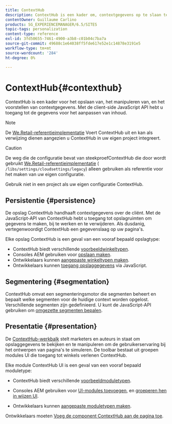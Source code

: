 ```yaml
---
title: ContextHub
description: ContextHub is een kader om, contextgegevens op te slaan te manipuleren en voor te stellen
contentOwner: Guillaume Carlino
products: SG_EXPERIENCEMANAGER/6.5/SITES
topic-tags: personalization
content-type: reference
exl-id: 3fd50655-7461-4900-a3b8-c01b04c7ba7a
source-git-commit: 49688c1e64038ff5fde617e52e1c14878e3191e5
workflow-type: tm+mt
source-wordcount: '284'
ht-degree: 0%

---
```


# ContextHub{#contexthub}

ContextHub is een kader voor het opslaan van, het manipuleren van, en het voorstellen van contextgegevens. Met de client-side JavaScript API hebt u toegang tot de gegevens voor het aanpassen van inhoud.

>[!NOTE]
>
>De [We.Retail-referentieimplementatie](/help/sites-developing/we-retail.md) Voert ContextHub uit en kan als verwijzing dienen aangezien u ContextHub in uw eigen project integreert.

>[!CAUTION]
>
>De weg die de configuratie bevat van steekproefContextHub die door wordt gebruikt [We.Retail-referentieimplementatie](/help/sites-developing/we-retail.md) ( `/libs/settings/cloudsettings/legacy`) alleen gebruiken als referentie voor het maken van uw eigen configuratie.
>
>Gebruik niet in een project als uw eigen configuratie ContextHub.

## Persistentie {#persistence}

De opslag ContextHub handhaaft contextgegevens over de cliënt. Met de JavaScript-API van ContextHub hebt u toegang tot opslagruimten om gegevens te maken, bij te werken en te verwijderen. Als dusdanig, vertegenwoordigt ContextHub een gegevenslaag op uw pagina&#39;s.

Elke opslag ContextHub is een geval van een vooraf bepaald opslagtype:

* ContextHub biedt verschillende [voorbeeldwinkeltypen](/help/sites-developing/ch-samplestores.md).
* Consoles AEM gebruiken voor [opslaan maken](ch-configuring.md#creating-a-contexthub-store).
* Ontwikkelaars kunnen [aangepaste winkeltypen maken](/help/sites-developing/ch-extend.md#creating-custom-store-candidates).
* Ontwikkelaars kunnen [toegang opslaggegevens](/help/sites-developing/ch-adding.md#interacting-with-contexthub-stores) via JavaScript.

## Segmentering {#segmentation}

ContextHub omvat een segmenteringsmotor die segmenten beheert en bepaalt welke segmenten voor de huidige context worden opgelost. Verschillende segmenten zijn gedefinieerd. U kunt de JavaScript-API gebruiken om [omgezette segmenten bepalen](/help/sites-developing/ch-adding.md#determining-resolved-contexthub-segments).

## Presentatie {#presentation}

De [ContextHub-werkbalk](/help/sites-authoring/ch-previewing.md) stelt marketers en auteurs in staat om opslaggegevens te bekijken en te manipuleren om de gebruikerservaring bij het ontwerpen van pagina&#39;s te simuleren. De toolbar bestaat uit groepen modules UI die toegang tot winkels verlenen ContextHub.

Elke module ContextHub UI is een geval van een vooraf bepaald moduletype:

* ContextHub biedt verschillende [voorbeeldmoduletypen](/help/sites-developing/ch-samplemodules.md).
* Consoles AEM gebruiken voor [UI-modules toevoegen](ch-configuring.md#adding-a-ui-module), en [groeperen hen in wijzen UI](ch-configuring.md#adding-a-ui-mode).

* Ontwikkelaars kunnen [aangepaste moduletypen maken](/help/sites-developing/ch-extend.md#creating-contexthub-ui-module-types).

Ontwikkelaars moeten [Voeg de component ContextHub aan de pagina toe](/help/sites-developing/ch-adding.md).
